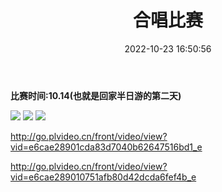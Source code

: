 ﻿---
title: 合唱比赛
date: 2022-10-23 16:50:56
tags: 合唱比赛
---

**比赛时间:10.14(也就是回家半日游的第二天)**


![](https://pic.imgdb.cn/item/6380118f16f2c2beb1ffc563.jpg)
![](https://pic.imgdb.cn/item/638011ab16f2c2beb1ffdb9d.jpg)
![](https://pic.imgdb.cn/item/638011d216f2c2beb1fff89b.jpg)

<!-- more -->

http://go.plvideo.cn/front/video/view?vid=e6cae28901cda83d7040b62647516bd1_e

http://go.plvideo.cn/front/video/view?vid=e6cae289010751afb80d42dcda6fef4b_e
